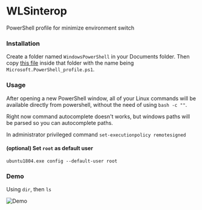 
# WLSinterop

PowerShell profile for minimize environment switch

### Installation

Create a folder named ```WindowsPowerShell``` in your Documents folder. Then copy [this file](https://github.com/kidandcat/WLSinterop/blob/master/WindowsPowerShell%5CMicrosoft.PowerShell_profile.ps1) inside that folder with the name being ```Microsoft.PowerShell_profile.ps1```.

### Usage

After opening a new PowerShell window, all of your Linux commands will be available directly from powershell, without the need of using ```bash -c ""```.

Right now command autocomplete doesn't works, but windows paths will be parsed so you can autocomplete paths.

In administrator privileged command ```set-executionpolicy remotesigned```

#### (optional) Set `root` as default user

```ubuntu1804.exe config --default-user root```

### Demo
Using `dir`, then `ls`

![Demo](https://raw.githubusercontent.com/kidandcat/WLSinterop/master/Captura.PNG)
